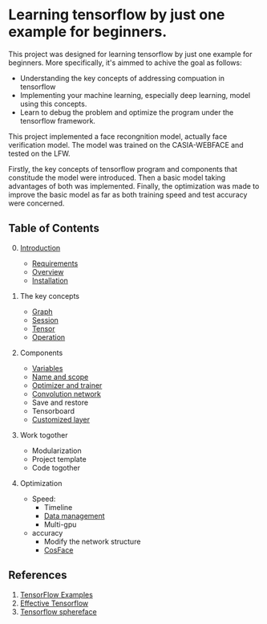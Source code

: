 # Learning tensorflow by just one example for beginners.
This project was designed for learning tensorflow by just one example for beginners. More specifically, it's aimmed to achive the goal as follows:
- Understanding the key concepts of addressing compuation in tensorflow 
- Implementing your machine learning, especially deep learning, model using this concepts. 
- Learn to debug the problem and optimize the program under the tensorflow framework.

This project implemented a face recongnition model, actually face verification model. The model was trained on the CASIA-WEBFACE and tested on the LFW.

Firstly, the key concepts of tensorflow program and components that constitude the model were introduced. Then a basic model taking advantages of both was implemented. Finally, the optimization was made to improve the basic model as far as both training speed and test accuracy were concerned.

## Table of Contents
0. [Introduction](http://study.163.com/course/courseLearn.htm?courseId=1005023019#/learn/video?lessonId=1051308829&courseId=1005023019)
    - [Requirements](https://github.com/yule-li/tensorflow-practice/blob/master/introduction/requirement.md)
    - [Overview](https://github.com/yule-li/tensorflow-practice/blob/master/introduction/overview.md)
    - [Installation](https://github.com/yule-li/tensorflow-practice/blob/master/introduction/installation.md)

1. The key concepts
    - [Graph](https://github.com/yule-li/tensorflow-practice/blob/master/concepts/graph/graph_add.ipynb)
    - [Session](https://github.com/yule-li/tensorflow-practice/blob/master/concepts/session/session_add.ipynb)
    - [Tensor](https://github.com/yule-li/tensorflow-practice/blob/master/concepts/tensor/tensors.ipynb)
    - [Operation](https://github.com/yule-li/tensorflow-practice/blob/master/concepts/operations/basic_operations.ipynb)
2. Components
    - [Variables](https://github.com/yule-li/tensorflow-practice/blob/master/components/variables/variable.ipynb)
    - [Name and scope](https://github.com/yule-li/tensorflow-practice/blob/master/components/scopes/scopes.ipynb)
    - [Optimizer and trainer](https://github.com/yule-li/tensorflow-practice/blob/master/components/optimizer/linear_regression.ipynb)
    - [Convolution network](https://github.com/yule-li/tensorflow-networks/blob/master/networks/sphere_network.py)
    - Save and restore
    - Tensorboard
    - [Customized layer](https://github.com/yule-li/CosFace)
3. Work togother
    - Modularization
    - Project template
    - Code togother
4. Optimization
    - Speed:
        * Timeline
        * [Data management](://github.com/yule-li/tensorflow-practice/blob/master/components/data_management/data_management.md)
        * Multi-gpu
    - accuracy
        * Modify the network structure
        * [CosFace](https://github.com/yule-li/CosFace)

## References
1. [TensorFlow Examples](https://github.com/aymericdamien/TensorFlow-Examples)
2. [Effective Tensorflow](https://github.com/vahidk/EffectiveTensorflow)
3. [Tensorflow sphereface](https://github.com/hujun100/tensorflow-sphereface)
